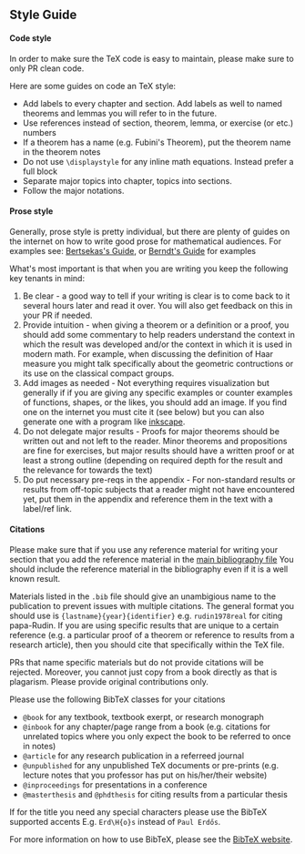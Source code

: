 ## Style Guide

#### Code style

In order to make sure the TeX code is easy to maintain, please make sure to only
PR clean code.

Here are some guides on code an TeX style:
* Add labels to every chapter and section. Add labels as well to named theorems
  and lemmas you will refer to in the future.
* Use references instead of section, theorem, lemma, or exercise (or etc.) numbers
* If a theorem has a name (e.g. Fubini's Theorem), put the theorem name in the 
  theorem notes
* Do not use `\displaystyle` for any inline math equations. Instead prefer a full block
* Separate major topics into chapter, topics into sections. 
* Follow the major notations. 


#### Prose style

Generally, prose style is pretty individual, but there are plenty of guides on 
the internet on how to write good prose for mathematical audiences. For examples
see: [Bertsekas's Guide](http://newslab.ece.ohio-state.edu/for%20students/resources/tenrules.pdf), or [Berndt's Guide](https://faculty.math.illinois.edu/~berndt/writingmath.pdf) for examples

What's most important is that when you are writing you keep the following key
tenants in mind:

1. Be clear - a good way to tell if your writing is clear is to come back to it
   several hours later and read it over. You will also get feedback on this in
   your PR if needed.
2. Provide intuition - when giving a theorem or a definition or a proof, you 
   should add some commentary to help readers understand the context in which 
   the result was developed and/or the context in which it is used in modern math.
   For example, when discussing the definition of Haar measure you might talk 
   specifically about the geometric contructions or its use on the classical 
   compact groups. 
3. Add images as needed - Not everything requires visualization but generally if
   if you are giving any specific examples or counter examples of functions, 
   shapes, or the likes, you should add an image. If you find one on the internet
   you must cite it (see below) but you can also generate one with a program like
   [inkscape](https://inkscape.org/).
4. Do not delegate major results - Proofs for major theorems should be written 
   out and not left to the reader. Minor theorems and propositions are fine for
   exercises, but major results should have a written proof or at least a strong
   outline (depending on required depth for the result and the relevance for towards
   the text) 
5. Do put necessary pre-reqs in the appendix - For non-standard results or 
   results from off-topic subjects that a reader might not have encountered yet,
   put them in the appendix and reference them in the text with a label/ref link. 

#### Citations

Please make sure that if you use any reference material for writing your section
that you add the reference material in the [main bibliography file](https://github.com/Clopen-Analysis/latex/blob/main/clopen_analysis.bib)
You should include the reference material in the bibliography even if it is a 
well known result.

Materials listed in the `.bib` file should give an unambigious name to the
publication to prevent issues with multiple citations. The general format you 
should use is `{lastname}{year}{identifier}` e.g. `rudin1978real` for citing papa-Rudin. 
If you are using specific results that are unique to a certain reference (e.g. a 
particular proof of a theorem or reference to results from a research article),
then you should cite that specifically within the TeX file.

PRs that name specific materials but do not provide citations will be rejected. 
Moreover, you cannot just copy from a book directly as that is plagarism. Please
provide original contributions only. 

Please use the following BibTeX classes for your citations
* `@book` for any textbook, textbook exerpt, or research monograph
* `@inbook` for any chapter/page range from a book (e.g. citations for unrelated topics where you only expect the book to be referred to once in notes)
* `@article` for any research publication in a referreed journal
* `@unpublished` for any unpublished TeX documents or pre-prints (e.g. lecture notes that you professor has put on his/her/their website)
* `@inproceedings` for presentations in a conference 
* `@masterthesis` and `@phdthesis` for citing results from a particular thesis

If for the title you need any special characters please use the BibTeX supported
accents E.g. `Erd\H{o}s` instead of `Paul Erdős`. 

For more information on how to use BibTeX, please see the [BibTeX website](http://www.bibtex.org/). 
